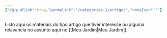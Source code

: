 ```yaml
---
{"dg-publish":true,"permalink":"/categorias-1/artigo/","noteIcon":""}
---
```


Listo aqui os materiais do tipo artigo que tiver interesse ou alguma relavancia no assunto aqui no [[Meu Jardim\|Meu Jardim]].